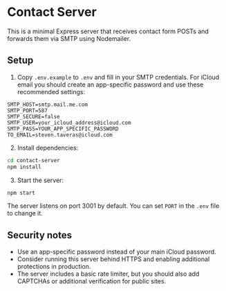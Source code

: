 Contact Server
================

This is a minimal Express server that receives contact form POSTs and forwards them via SMTP using Nodemailer.

Setup
-----

1. Copy `.env.example` to `.env` and fill in your SMTP credentials. For iCloud email you should create an app-specific password and use these recommended settings:

```
SMTP_HOST=smtp.mail.me.com
SMTP_PORT=587
SMTP_SECURE=false
SMTP_USER=your_icloud_address@icloud.com
SMTP_PASS=YOUR_APP_SPECIFIC_PASSWORD
TO_EMAIL=steven.taveras@icloud.com
```

2. Install dependencies:

```bash
cd contact-server
npm install
```

3. Start the server:

```bash
npm start
```

The server listens on port 3001 by default. You can set `PORT` in the `.env` file to change it.

Security notes
--------------
- Use an app-specific password instead of your main iCloud password.
- Consider running this server behind HTTPS and enabling additional protections in production.
- The server includes a basic rate limiter, but you should also add CAPTCHAs or additional verification for public sites.

